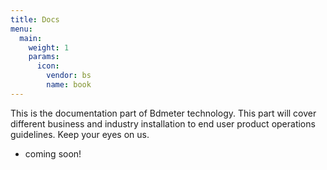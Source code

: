 ```yaml
---
title: Docs
menu:
  main:
    weight: 1
    params:
      icon:
        vendor: bs
        name: book
---
```


This is the documentation part of Bdmeter technology. This part will cover different business and industry installation to end user product operations guidelines. Keep your eyes on us.

- coming soon! 